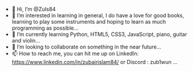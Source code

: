 - 👋 Hi, I’m @ZuIs84
- 👀 I’m interested in learning in general, I do have a love for good books, learning to play some instruments and hoping to learn as much programming as possible...
- 🌱 I’m currently learning Python, HTML5, CSS3, JavaScript, piano, guitar and violin...
- 💞️ I’m looking to collaborate on something in the near future...
- 📫 How to reach me, you can hit me up on LinkedIn: https://www.linkedin.com/in/zubairislam84/ or Discord : zub1wun ...

<!---
ZuIs84/ZuIs84 is a ✨ special ✨ repository because its `README.md` (this file) appears on your GitHub profile.
You can click the Preview link to take a look at your changes.
--->
